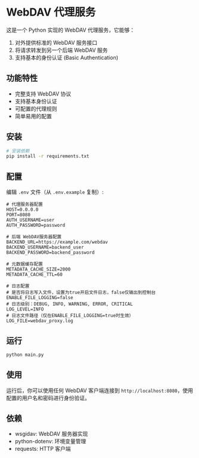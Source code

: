 # WebDAV 代理服务

这是一个 Python 实现的 WebDAV 代理服务，它能够：

1. 对外提供标准的 WebDAV 服务接口
2. 将请求转发到另一个后端 WebDAV 服务
3. 支持基本的身份认证 (Basic Authentication)

## 功能特性

- 完整支持 WebDAV 协议
- 支持基本身份认证
- 可配置的代理规则
- 简单易用的配置

## 安装

```bash
# 安装依赖
pip install -r requirements.txt
```

## 配置

编辑 `.env` 文件（从 `.env.example` 复制）:

```
# 代理服务器配置
HOST=0.0.0.0
PORT=8080
AUTH_USERNAME=user
AUTH_PASSWORD=password

# 后端 WebDAV服务器配置
BACKEND_URL=https://example.com/webdav
BACKEND_USERNAME=backend_user
BACKEND_PASSWORD=backend_password

# 元数据缓存配置
METADATA_CACHE_SIZE=2000
METADATA_CACHE_TTL=60

# 日志配置
# 是否将日志写入文件，设置为true开启文件日志，false仅输出到控制台
ENABLE_FILE_LOGGING=false
# 日志级别：DEBUG, INFO, WARNING, ERROR, CRITICAL
LOG_LEVEL=INFO
# 日志文件路径（仅在ENABLE_FILE_LOGGING=true时生效）
LOG_FILE=webdav_proxy.log
```

## 运行

```bash
python main.py
```

## 使用

运行后，你可以使用任何 WebDAV 客户端连接到 `http://localhost:8080`，使用配置的用户名和密码进行身份验证。

## 依赖

- wsgidav: WebDAV 服务器实现
- python-dotenv: 环境变量管理
- requests: HTTP 客户端
